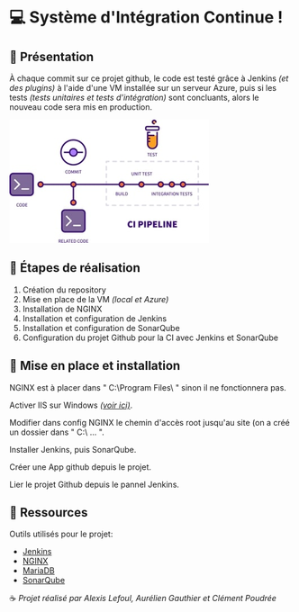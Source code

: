 # :computer: Système d'Intégration Continue !

## :closed_book: Présentation

À chaque commit sur ce projet github, le code est testé grâce à Jenkins *(et des plugins)* à l'aide d'une VM installée sur un serveur Azure, puis si les tests *(tests unitaires et tests d'intégration)* sont concluants, alors le nouveau code sera mis en production.

![schéma d'intégration continue](https://github.com/MRK4/systemeci/blob/main/Image.jpg?raw=true)

## :green_book: Étapes de réalisation

1. Création du repository
2. Mise en place de la VM *(local et Azure)*
3. Installation de NGINX
4. Installation et configuration de Jenkins
5. Installation et configuration de SonarQube
6. Configuration du projet Github pour la CI avec Jenkins et SonarQube

## :blue_book: Mise en place et installation

NGINX est à placer dans " C:\Program Files\ " sinon il ne fonctionnera pas.

Activer IIS sur Windows [*(voir ici)*](https://enterprise.arcgis.com/fr/web-adaptor/10.3/install/iis/enable-iis-7-components-server.htm).

Modifier dans config NGINX le chemin d'accès root jusqu'au site (on a créé un dossier dans " C:\ ... ".

Installer Jenkins, puis SonarQube.

Créer une App github depuis le projet.

Lier le projet Github depuis le pannel Jenkins.

## :ledger: Ressources

Outils utilisés pour le projet:

* [Jenkins](https://www.jenkins.io/)  
* [NGINX](https://www.nginx.com/)  
* [MariaDB](https://mariadb.com/)  
* [SonarQube](https://www.sonarqube.org/)  

:coffee: *Projet réalisé par Alexis Lefoul, Aurélien Gauthier et Clément Poudrée*
